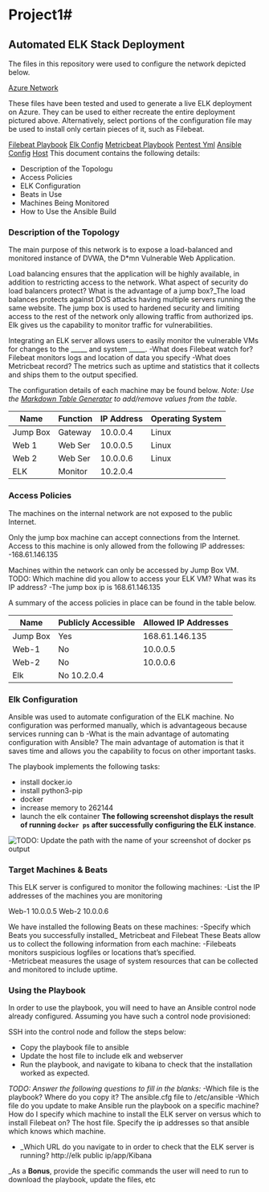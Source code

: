 # Project1# 

## Automated ELK Stack Deployment


The files in this repository were used to configure the network depicted below.

[Azure Network](http://https://github.com/monib757/Project1/blob/main/Diagrams/Azure%20Network%20Diagram.jpg "Azure Network")



These files have been tested and used to generate a live ELK deployment on Azure. They can be used to either recreate the entire deployment pictured above. Alternatively, select portions of the configuration file may be used to install only certain pieces of it, such as Filebeat.

  
[Filebeat Playbook](httphttps://github.com/monib757/Project1/blob/main/Ansible/Filebeat-playbook.yml:// "Filebeat Playbook")
[Elk Config](htthttps://github.com/monib757/Project1/blob/main/Ansible/Elk_config.ymlp:// "Elk Config")
[Metricbeat Playbook](https://github.com/monib757/Project1/blob/main/Ansible/Metricbeat-playbook.ymlhttp:// "Metricbeat Playbook")
[Pentest Yml](htthttps://github.com/monib757/Project1/blob/main/Ansible/Pentest.ymlp:// "Pentest Yml")
[Ansible Config](httphttps://github.com/monib757/Project1/blob/main/Ansible/ansible.cfg:// "Ansible Config")
[Host](hthttps://github.com/monib757/Project1/blob/main/Ansible/hoststp:// "Host")
This document contains the following details:
- Description of the Topologu
- Access Policies
- ELK Configuration
- Beats in Use
- Machines Being Monitored
- How to Use the Ansible Build


### Description of the Topology

The main purpose of this network is to expose a load-balanced and monitored instance of DVWA, the D*mn Vulnerable Web Application.

Load balancing ensures that the application will be highly available, in addition to restricting access to the network.
What aspect of security do load balancers protect? What is the advantage of a jump box?_The load balances protects against DOS attacks having multiple servers running the same website.  The jump box is used to hardened security and limiting access to the rest of the network only allowing traffic from authorized ips. Elk gives us the capability to monitor traffic for vulnerabilities.

Integrating an ELK server allows users to easily monitor the vulnerable VMs for changes to the _____ and system _____.
-What does Filebeat watch for? 
Filebeat monitors logs and location of data you specify
-What does Metricbeat record?
The metrics such as uptime and statistics that it collects and ships them to the output specified.

The configuration details of each machine may be found below.
_Note: Use the [Markdown Table Generator](http://www.tablesgenerator.com/markdown_tables) to add/remove values from the table_.

| Name     | Function | IP Address | Operating System |
|----------|----------|------------|------------------|
| Jump Box | Gateway  | 10.0.0.4   | Linux            |
| Web 1    | Web Ser  | 10.0.0.5   | Linux            |
| Web 2    | Web Ser  | 10.0.0.6   | Linux            |
| ELK      | Monitor  | 10.2.0.4   |                  |

### Access Policies

The machines on the internal network are not exposed to the public Internet. 

Only the jump box machine can accept connections from the Internet. Access to this machine is only allowed from the following IP addresses: 
-168.61.146.135

Machines within the network can only be accessed by Jump Box VM.
TODO: Which machine did you allow to access your ELK VM? What was its IP address?
-The jump box ip is 168.61.146.135

A summary of the access policies in place can be found in the table below.

| Name     | Publicly Accessible | Allowed IP Addresses |
|----------|---------------------|----------------------|
| Jump Box | Yes                 | 168.61.146.135       |
| Web-1    | No                  | 10.0.0.5             |
| Web-2    | No                  | 10.0.0.6             |
  Elk      | No                    10.2.0.4
  
### Elk Configuration

Ansible was used to automate configuration of the ELK machine. No configuration was performed manually, which is advantageous because services running can b
-What is the main advantage of automating configuration with Ansible? The main advantage of automation is that it saves time and allows you the capability to focus on other important tasks.

The playbook implements the following tasks:

- install docker.io
- install python3-pip
- docker
- increase memory to 262144
- launch the elk container
**The following screenshot displays the result of running `docker ps` after successfully configuring the ELK instance**.

![TODO: Update the path with the name of your screenshot of docker ps output](Images/docker_ps_output.png)

### Target Machines & Beats
This ELK server is configured to monitor the following machines:
-List the IP addresses of the machines you are monitoring

Web-1 10.0.0.5 
Web-2 10.0.0.6

We have installed the following Beats on these machines:
-Specify which Beats you successfully installed_
Metricbeat and Filebeat
These Beats allow us to collect the following information from each machine:
-Filebeats monitors suspicious logfiles or locations that’s specified.  
-Metricbeat measures the usage of system resources that can be collected and monitored to include uptime.



### Using the Playbook
In order to use the playbook, you will need to have an Ansible control node already configured. Assuming you have such a control node provisioned: 

SSH into the control node and follow the steps below:
- Copy the playbook file to ansible
- Update the host file to include elk and webserver
- Run the playbook, and navigate to kibana to check that the installation worked as expected.

_TODO: Answer the following questions to fill in the blanks:_
-Which file is the playbook? Where do you copy it?
The ansible.cfg file to /etc/ansible
-Which file do you update to make Ansible run the playbook on a specific machine? How do I specify which machine to install the ELK server on versus which to install Filebeat on?
The host file. Specify the ip addresses so that ansible which knows which machine.

- _Which URL do you navigate to in order to check that the ELK server is running? http://elk public ip/app/Kibana

_As a **Bonus**, provide the specific commands the user will need to run to download the playbook, update the files, etc

